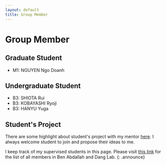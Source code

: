 ```yaml
---
layout: default
title: Group Member
---
```

# Group Member


## Graduate Student

- M1: NGUYEN Ngo Doanh

## Undergraduate Student

- B3: SHIOTA Rui
- B3: KOBAYASHI Ryoji	
- B3: HANYU Yuga	

## Student's Project

There are some highlight about student's project with my mentor [here](mentor.html).
I always welcome student to join and propose their ideas to me. 

I keep track of my supervised students in this page. Please visit [this link](https://web-ext.u-aizu.ac.jp/misc/benablab/members.html) for the list of all members in Ben Abdallah and Dang Lab.
{: .announce}
